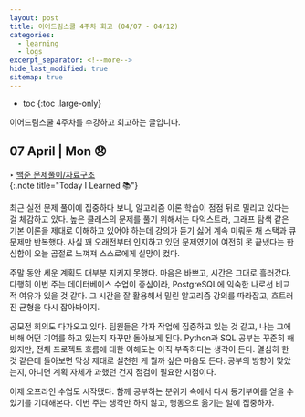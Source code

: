 ```yaml
---
layout: post
title: 이어드림스쿨 4주차 회고 (04/07 - 04/12)
categories: 
  - learning
  - logs 
excerpt_separator: <!--more-->
hide_last_modified: true
sitemap: true
---
```


* toc
{:toc .large-only}

이어드림스쿨 4주차를 수강하고 회고하는 글입니다. <br>

<!--more-->
## 07 April | Mon 😞

‣ [백준 문제풀이/자료구조](https://github.com/devyzz/Baekjoon_Python/tree/main/Silver) <br>
{:.note title="Today I Learned 📚"}

최근 실전 문제 풀이에 집중하다 보니, 알고리즘 이론 학습이 점점 뒤로 밀리고 있다는 걸 체감하고 있다. 높은 클래스의 문제를 풀기 위해서는 다익스트라, 그래프 탐색 같은 기본 이론을 제대로 이해하고 있어야 하는데 강의가 듣기 싫어 계속 미뤄둔 채 스택과 큐 문제만 반복했다. 사실 꽤 오래전부터 인지하고 있던 문제였기에 여전히 못 끝냈다는 한심함이 오늘 곱절로 느껴져 스스로에게 실망이 컸다.

주말 동안 세운 계획도 대부분 지키지 못했다. 마음은 바쁘고, 시간은 그대로 흘러갔다. 다행히 이번 주는 데이터베이스 수업이 중심이라, PostgreSQL에 익숙한 나로선 비교적 여유가 있을 것 같다. 그 시간을 잘 활용해서 밀린 알고리즘 강의를 따라잡고, 흐트러진 균형을 다시 잡아봐야지.

공모전 회의도 다가오고 있다. 팀원들은 각자 작업에 집중하고 있는 것 같고, 나는 그에 비해 어떤 기여를 하고 있는지 자꾸만 돌아보게 된다. Python과 SQL 공부는 꾸준히 해왔지만, 전체 프로젝트 흐름에 대한 이해도는 아직 부족하다는 생각이 든다.
열심히 한 것 같은데 돌아보면 막상 제대로 실천한 게 뭘까 싶은 마음도 든다. 공부의 방향이 맞았는지, 아니면 계획 자체가 과했던 건지 점검이 필요한 시점이다.

이제 오프라인 수업도 시작됐다. 함께 공부하는 분위기 속에서 다시 동기부여를 얻을 수 있기를 기대해본다. 이번 주는 생각만 하지 않고, 행동으로 옮기는 일에 집중하자.

